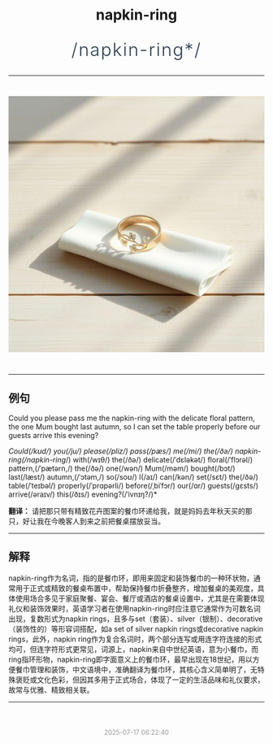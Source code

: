 <div align="center">

# napkin-ring

<div style="margin: 30px 0;">
<h1 style="font-size: 2.5em; font-weight: 300; letter-spacing: 2px; margin: 0; color: #2c3e50;">
/napkin-ring*/
</h1>
</div>

</div>

---

<div align="center" style="margin: 40px 0;">

![napkin-ring](images/napkin-ring.png)

</div>

---

## 例句

Could you please pass me the napkin-ring with the delicate floral pattern, the one Mum bought last autumn, so I can set the table properly before our guests arrive this evening?

*Could(/kʊd/) you(/ju/) please(/pliz/) pass(/pæs/) me(/mi/) the(/ðə/) napkin-ring(/napkin-ring*/) with(/wɪθ/) the(/ðə/) delicate(/ˈdɛləkət/) floral(/ˈflɔrəl/) pattern,(/ˈpætərn,/) the(/ðə/) one(/wən/) Mum(/məm/) bought(/bɔt/) last(/læst/) autumn,(/ˈɔtəm,/) so(/soʊ/) I(/aɪ/) can(/kən/) set(/sɛt/) the(/ðə/) table(/ˈteɪbəl/) properly(/ˈprɑpərli/) before(/ˌbiˈfɔr/) our(/ɑr/) guests(/gɛsts/) arrive(/əraɪv/) this(/ðɪs/) evening?(/ˈivnɪŋ?/)*

**翻译：** 请把那只带有精致花卉图案的餐巾环递给我，就是妈妈去年秋天买的那只，好让我在今晚客人到来之前把餐桌摆放妥当。

---

## 解释

napkin-ring作为名词，指的是餐巾环，即用来固定和装饰餐巾的一种环状物，通常用于正式或精致的餐桌布置中，帮助保持餐巾折叠整齐，增加餐桌的美观度，具体使用场合多见于家庭聚餐、宴会、餐厅或酒店的餐桌设置中，尤其是在需要体现礼仪和装饰效果时，英语学习者在使用napkin-ring时应注意它通常作为可数名词出现，复数形式为napkin rings，且多与set（套装）、silver（银制）、decorative（装饰性的）等形容词搭配，如a set of silver napkin rings或decorative napkin rings，此外，napkin ring作为复合名词时，两个部分连写或用连字符连接的形式均可，但连字符形式更常见，词源上，napkin来自中世纪英语，意为小餐巾，而ring指环形物，napkin-ring即字面意义上的餐巾环，最早出现在18世纪，用以方便餐巾管理和装饰，中文语境中，准确翻译为餐巾环，其核心含义简单明了，无特殊褒贬或文化色彩，但因其多用于正式场合，体现了一定的生活品味和礼仪要求，故常与优雅、精致相关联。


---

<div align="center" style="margin-top: 50px;">
<small style="color: #999; font-size: 0.9em;">2025-07-17 06:22:40</small>
</div>

